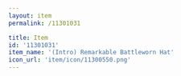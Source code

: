 ```yaml
---
layout: item
permalink: /11301031

title: Item
id: '11301031'
item_name: '(Intro) Remarkable Battleworn Hat'
icon_url: 'item/icon/11300550.png'
---
```

